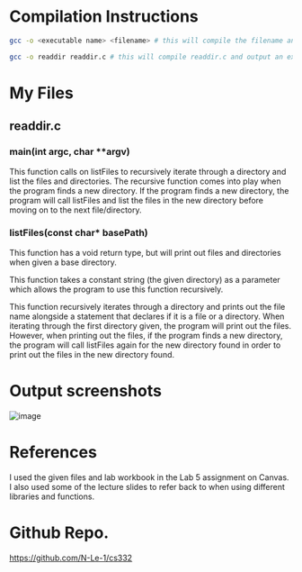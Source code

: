<!--
NOTES:
This README is an example README for CS332/532 labs. This is a purely minimal example. It's written to emulate pure english representations of a set of documentation. As you start to write more "real world" documentation you will encounter certain standards and manners of writing that this README prepares you for
-->

# Compilation Instructions

```bash
gcc -o <executable name> <filename> # this will compile the filename and return an executable with the executable name

gcc -o readdir readdir.c # this will compile readdir.c and output an executable called readdir
```

# My Files
## readdir.c

### main(int argc, char **argv)

This function calls on listFiles to recursively iterate through a directory and list the files and directories. The recursive function comes into play when the program finds a new directory. If the program finds a new directory, the program will call listFiles and list the files in the new directory before moving on to the next file/directory.


### listFiles(const char* basePath)
This function has a void return type, but will print out files and directories when given a base directory.

This function takes a constant string (the given directory) as a parameter which allows the program to use this function recursively.

This function recursively iterates through a directory and prints out the file name alongside a statement that declares if it is a file or a directory. When iterating through the first directory given, the program will print out the files. However, when printing out the files, if the program finds a new directory, the program will call listFiles again for the new directory found in order to print out the files in the new directory found.

# Output screenshots
![image](https://github.com/N-Le-1/cs332/assets/156348689/d592d972-590e-4e49-85ba-9d6de5647927)


# References

I used the given files and lab workbook in the Lab 5 assignment on Canvas. I also used some of the lecture slides to refer back to when using different libraries and functions.

# Github Repo.

https://github.com/N-Le-1/cs332
